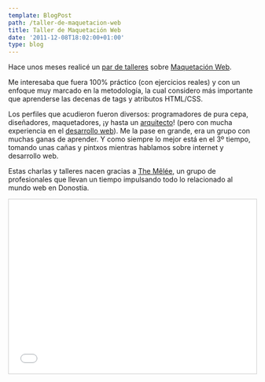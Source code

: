 ```yaml
---
template: BlogPost
path: /taller-de-maquetacion-web
title: Taller de Maquetación Web
date: '2011-12-08T18:02:00+01:00'
type: blog
---
```


Hace unos meses realicé un [par de talleres](https://twitter.com/#!/iker/status/114065566867800064) sobre [Maquetación Web](http://www.slideshare.net/brunogarciaechegararay/taller-de-maquetacin-web "Taller de Maquetación Web").

Me interesaba que fuera 100% práctico (con ejercicios reales) y con un
enfoque muy marcado en la metodología, la cual considero más importante
que aprenderse las decenas de tags y atributos HTML/CSS.

Los perfiles que acudieron fueron diversos: programadores de pura cepa,
diseñadores, maquetadores, ¡y hasta un
[arquitecto](https://twitter.com/#!/inknacio)! (pero con mucha
experiencia en el [desarrollo web](http://www.donostiblogs.com/)). Me la
pase en grande, era un grupo con muchas ganas de aprender. Y como
siempre lo mejor está en el 3º tiempo, tomando unas cañas y pintxos
mientras hablamos sobre internet y desarrollo web.

Estas charlas y talleres nacen gracias a [The
Mêlée](http://themelee.org/), un grupo de profesionales que llevan un
tiempo impulsando todo lo relacionado al mundo web en Donostia.

<iframe src="//www.slideshare.net/slideshow/embed_code/9293472" width="100%" height="355" frameborder="0" marginwidth="0" marginheight="0" scrolling="no" style="border:1px solid #CCC; border-width:1px; margin-bottom:5px; max-width: 100%;" allowfullscreen> </iframe>
